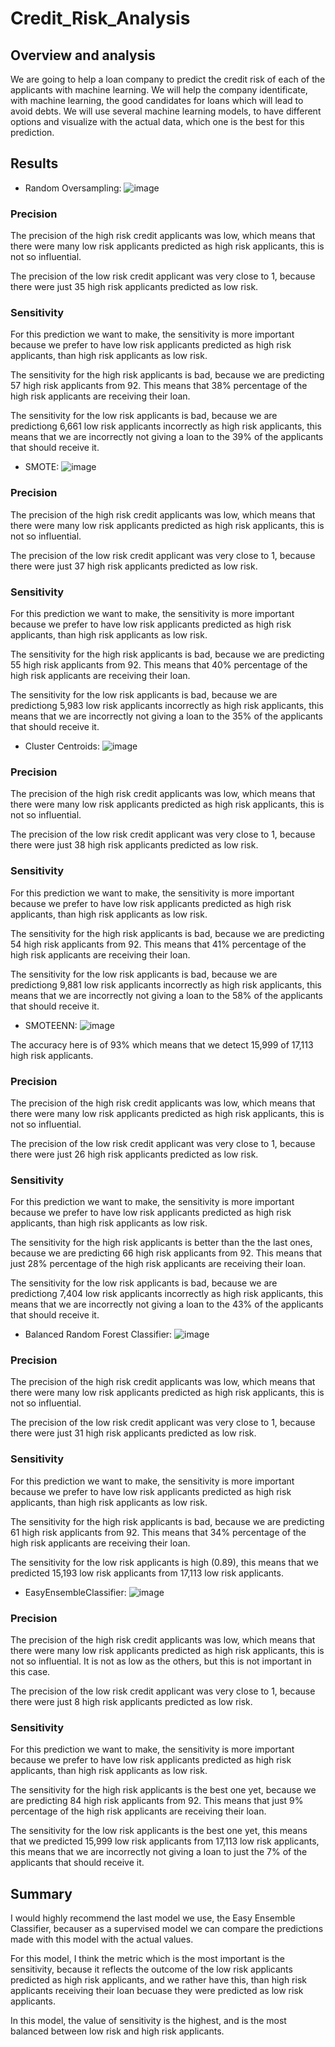 # Credit_Risk_Analysis

## Overview and analysis
We are going to help a loan company to predict the credit risk of each of the applicants with machine learning. We will help the company identificate, with machine learning, the good candidates for loans which will lead to avoid debts. We will use several machine learning models, to have different options and visualize with the actual data, which one is the best for this prediction. 

## Results
- Random Oversampling: ![image](https://user-images.githubusercontent.com/113566508/220238612-4c30c816-157b-40b9-85d0-9b5ec44e61ef.png)

### Precision
The precision of the high risk credit applicants was low, which means that there were many low risk applicants predicted as high risk applicants, this is not so influential. 

The precision of the low risk credit applicant was very close to 1, because there were just 35 high risk applicants predicted as low risk. 

### Sensitivity
For this prediction we want to make, the sensitivity is more important because we prefer to have low risk applicants predicted as high risk applicants, than high risk applicants as low risk. 

The sensitivity for the high risk applicants is bad, because we are predicting 57 high risk applicants from 92. This means that 38% percentage of the high risk applicants are receiving their loan. 

The sensitivity for the low risk applicants is bad, because we are predictiong 6,661 low risk applicants incorrectly as high risk applicants, this means that we are incorrectly not giving a loan to the 39% of the applicants that should receive it. 

- SMOTE: ![image](https://user-images.githubusercontent.com/113566508/220239816-c8bd56aa-ffc3-4034-8702-aa36109feacf.png)

### Precision
The precision of the high risk credit applicants was low, which means that there were many low risk applicants predicted as high risk applicants, this is not so influential. 

The precision of the low risk credit applicant was very close to 1, because there were just 37 high risk applicants predicted as low risk. 

### Sensitivity
For this prediction we want to make, the sensitivity is more important because we prefer to have low risk applicants predicted as high risk applicants, than high risk applicants as low risk. 

The sensitivity for the high risk applicants is bad, because we are predicting 55 high risk applicants from 92. This means that 40% percentage of the high risk applicants are receiving their loan. 

The sensitivity for the low risk applicants is bad, because we are predictiong 5,983 low risk applicants incorrectly as high risk applicants, this means that we are incorrectly not giving a loan to the 35% of the applicants that should receive it. 

- Cluster Centroids: ![image](https://user-images.githubusercontent.com/113566508/220240636-e2b84ba8-f7aa-412a-af00-da0daecc8a0d.png)


### Precision
The precision of the high risk credit applicants was low, which means that there were many low risk applicants predicted as high risk applicants, this is not so influential. 

The precision of the low risk credit applicant was very close to 1, because there were just 38 high risk applicants predicted as low risk. 

### Sensitivity
For this prediction we want to make, the sensitivity is more important because we prefer to have low risk applicants predicted as high risk applicants, than high risk applicants as low risk. 

The sensitivity for the high risk applicants is bad, because we are predicting 54 high risk applicants from 92. This means that 41% percentage of the high risk applicants are receiving their loan. 

The sensitivity for the low risk applicants is bad, because we are predictiong 9,881 low risk applicants incorrectly as high risk applicants, this means that we are incorrectly not giving a loan to the 58% of the applicants that should receive it. 

- SMOTEENN: ![image](https://user-images.githubusercontent.com/113566508/220240947-efaba62f-eb68-4fe2-a460-82602c06721f.png)


The accuracy here is of 93% which means that we detect 15,999 of 17,113 high risk applicants.
### Precision
The precision of the high risk credit applicants was low, which means that there were many low risk applicants predicted as high risk applicants, this is not so influential. 

The precision of the low risk credit applicant was very close to 1, because there were just 26 high risk applicants predicted as low risk. 

### Sensitivity
For this prediction we want to make, the sensitivity is more important because we prefer to have low risk applicants predicted as high risk applicants, than high risk applicants as low risk. 

The sensitivity for the high risk applicants is better than the the last ones, because we are predicting 66 high risk applicants from 92. This means that just 28% percentage of the high risk applicants are receiving their loan. 

The sensitivity for the low risk applicants is bad, because we are predictiong 7,404 low risk applicants incorrectly as high risk applicants, this means that we are incorrectly not giving a loan to the 43% of the applicants that should receive it. 




- Balanced Random Forest Classifier: ![image](https://user-images.githubusercontent.com/113566508/220235475-59873341-aa77-4c3a-a2f3-1e15d2c7c753.png)


### Precision
The precision of the high risk credit applicants was low, which means that there were many low risk applicants predicted as high risk applicants, this is not so influential. 

The precision of the low risk credit applicant was very close to 1, because there were just 31 high risk applicants predicted as low risk. 

### Sensitivity
For this prediction we want to make, the sensitivity is more important because we prefer to have low risk applicants predicted as high risk applicants, than high risk applicants as low risk. 

The sensitivity for the high risk applicants is bad, because we are predicting 61 high risk applicants from 92. This means that 34% percentage of the high risk applicants are receiving their loan. 

The sensitivity for the low risk applicants is high (0.89), this means that we predicted 15,193 low risk applicants from 17,113 low risk applicants. 



- EasyEnsembleClassifier: ![image](https://user-images.githubusercontent.com/113566508/220242688-375b1783-8bf2-44d8-aaeb-4fc777bb4d6f.png)


### Precision
The precision of the high risk credit applicants was low, which means that there were many low risk applicants predicted as high risk applicants, this is not so influential. It is not as low as the others, but this is not important in this case. 

The precision of the low risk credit applicant was very close to 1, because there were just 8 high risk applicants predicted as low risk. 

### Sensitivity
For this prediction we want to make, the sensitivity is more important because we prefer to have low risk applicants predicted as high risk applicants, than high risk applicants as low risk. 

The sensitivity for the high risk applicants is the best one yet, because we are predicting 84 high risk applicants from 92. This means that just 9% percentage of the high risk applicants are receiving their loan. 

The sensitivity for the low risk applicants is the best one yet, this means that we predicted 15,999 low risk applicants from 17,113 low risk applicants, this means that we are incorrectly not giving a loan to just the 7% of the applicants that should receive it. 

 

## Summary
I would highly recommend the last model we use, the Easy Ensemble Classifier, becauser as a supervised model we can compare the predictions made with this model with the actual values. 

For this model, I think the metric which is the most important is the sensitivity, because it reflects the outcome of the low risk applicants predicted as high risk applicants, and we rather have this, than high risk applicants receiving their loan becuase they were predicted as low risk applicants. 

In this model, the value of sensitivity is the highest, and is the most balanced between low risk and high risk applicants. 



